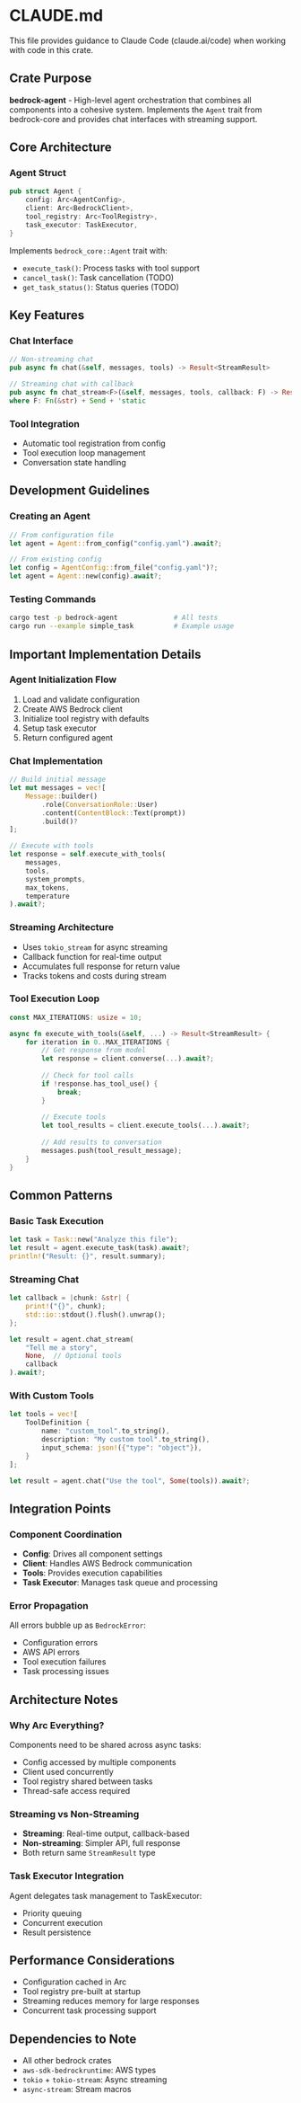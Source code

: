 # CLAUDE.md

This file provides guidance to Claude Code (claude.ai/code) when working with code in this crate.

## Crate Purpose

**bedrock-agent** - High-level agent orchestration that combines all components into a cohesive system. Implements the `Agent` trait from bedrock-core and provides chat interfaces with streaming support.

## Core Architecture

### Agent Struct
```rust
pub struct Agent {
    config: Arc<AgentConfig>,
    client: Arc<BedrockClient>,
    tool_registry: Arc<ToolRegistry>,
    task_executor: TaskExecutor,
}
```

Implements `bedrock_core::Agent` trait with:
- `execute_task()`: Process tasks with tool support
- `cancel_task()`: Task cancellation (TODO)
- `get_task_status()`: Status queries (TODO)

## Key Features

### Chat Interface
```rust
// Non-streaming chat
pub async fn chat(&self, messages, tools) -> Result<StreamResult>

// Streaming chat with callback
pub async fn chat_stream<F>(&self, messages, tools, callback: F) -> Result<StreamResult>
where F: Fn(&str) + Send + 'static
```

### Tool Integration
- Automatic tool registration from config
- Tool execution loop management
- Conversation state handling

## Development Guidelines

### Creating an Agent
```rust
// From configuration file
let agent = Agent::from_config("config.yaml").await?;

// From existing config
let config = AgentConfig::from_file("config.yaml")?;
let agent = Agent::new(config).await?;
```

### Testing Commands
```bash
cargo test -p bedrock-agent              # All tests
cargo run --example simple_task          # Example usage
```

## Important Implementation Details

### Agent Initialization Flow
1. Load and validate configuration
2. Create AWS Bedrock client
3. Initialize tool registry with defaults
4. Setup task executor
5. Return configured agent

### Chat Implementation
```rust
// Build initial message
let mut messages = vec![
    Message::builder()
        .role(ConversationRole::User)
        .content(ContentBlock::Text(prompt))
        .build()?
];

// Execute with tools
let response = self.execute_with_tools(
    messages,
    tools,
    system_prompts,
    max_tokens,
    temperature
).await?;
```

### Streaming Architecture
- Uses `tokio_stream` for async streaming
- Callback function for real-time output
- Accumulates full response for return value
- Tracks tokens and costs during stream

### Tool Execution Loop
```rust
const MAX_ITERATIONS: usize = 10;

async fn execute_with_tools(&self, ...) -> Result<StreamResult> {
    for iteration in 0..MAX_ITERATIONS {
        // Get response from model
        let response = client.converse(...).await?;
        
        // Check for tool calls
        if !response.has_tool_use() {
            break;
        }
        
        // Execute tools
        let tool_results = client.execute_tools(...).await?;
        
        // Add results to conversation
        messages.push(tool_result_message);
    }
}
```

## Common Patterns

### Basic Task Execution
```rust
let task = Task::new("Analyze this file");
let result = agent.execute_task(task).await?;
println!("Result: {}", result.summary);
```

### Streaming Chat
```rust
let callback = |chunk: &str| {
    print!("{}", chunk);
    std::io::stdout().flush().unwrap();
};

let result = agent.chat_stream(
    "Tell me a story",
    None,  // Optional tools
    callback
).await?;
```

### With Custom Tools
```rust
let tools = vec![
    ToolDefinition {
        name: "custom_tool".to_string(),
        description: "My custom tool".to_string(),
        input_schema: json!({"type": "object"}),
    }
];

let result = agent.chat("Use the tool", Some(tools)).await?;
```

## Integration Points

### Component Coordination
- **Config**: Drives all component settings
- **Client**: Handles AWS Bedrock communication
- **Tools**: Provides execution capabilities
- **Task Executor**: Manages task queue and processing

### Error Propagation
All errors bubble up as `BedrockError`:
- Configuration errors
- AWS API errors
- Tool execution failures
- Task processing issues

## Architecture Notes

### Why Arc Everything?
Components need to be shared across async tasks:
- Config accessed by multiple components
- Client used concurrently
- Tool registry shared between tasks
- Thread-safe access required

### Streaming vs Non-Streaming
- **Streaming**: Real-time output, callback-based
- **Non-streaming**: Simpler API, full response
- Both return same `StreamResult` type

### Task Executor Integration
Agent delegates task management to TaskExecutor:
- Priority queuing
- Concurrent execution
- Result persistence

## Performance Considerations

- Configuration cached in Arc
- Tool registry pre-built at startup
- Streaming reduces memory for large responses
- Concurrent task processing support

## Dependencies to Note

- All other bedrock crates
- `aws-sdk-bedrockruntime`: AWS types
- `tokio` + `tokio-stream`: Async streaming
- `async-stream`: Stream macros